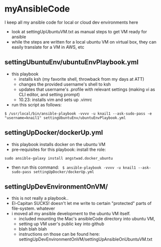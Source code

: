 # myAnsibleCode

I keep all my ansible code for local or cloud dev environments here
- look at settingUpUbuntuVM.txt as manual steps to get VM ready for ansible
- while the steps are written for a local ubuntu VM on virtual box, they can easily translate for a VM in AWS, etc 


## settingUbuntuEnv/ubuntuEnvPlaybook.yml                  

- this playbook
	- installs ksh (my favorite shell, throwback from my days at ATT)
	- changes the provided username's shell to ksh
	- updates that username's .profile with relevant settings (making vi as CLI editor, and setting prompt)
	- 10.23: installs vim and sets up .vimrc
- run this script as follows:

`$ /usr/local/bin/ansible-playbook -vvvv -u knail1 --ask-sudo-pass -e "username=knail1" settingUbuntuEnv/ubuntuEnvPlaybook.yml `

## settingUpDocker/dockerUp.yml

- this playbook installs docker on the ubuntu VM
- pre-requisites for this playbook: install the role:

`sudo ansible-galaxy install angstwad.docker_ubuntu`

- then run this command:
` $ ansible-playbook -vvvv -u knail1 --ask-sudo-pass settingUpDocker/dockerUp.yml`


## settingUpDevEnvironmentOnVM/

- this is not really a playbook..
- El-Capitan SUCKS! doesn't let me write to certain "protected" parts of file-system. whatever
- i moved all my ansible development to the ubuntu VM itself. 
	* included mounting the Mac's ansibleCode directory into ubuntu VM,
	* setting up VM user's public key into github
	* blah blah blah
	* instructions on those can be found here: settingUpDevEnvironmentOnVM/settingUpAnsibleOnUbuntuVM.txt


